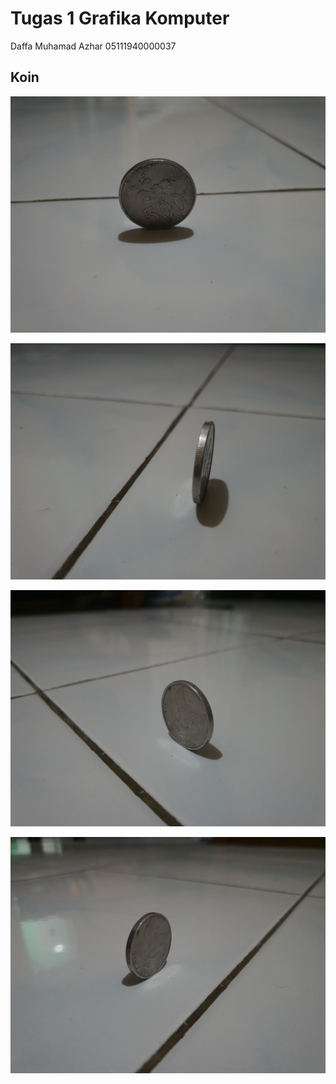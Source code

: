 # Tugas 1 Grafika Komputer

Daffa Muhamad Azhar
05111940000037

## Koin

![depan](./foto/depan.jpg)

![samping](./foto/samping.jpg)

![belakang-kanan](./foto/belakang-kanan.jpg)

![belakang-kiri](./foto/belakang-kiri.jpg)